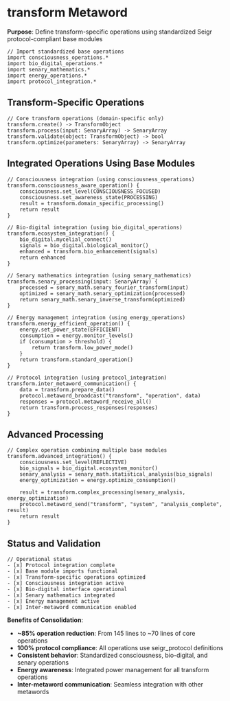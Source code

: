 # transform Metaword

**Purpose**: Define transform-specific operations using standardized Seigr protocol-compliant base modules

```hyphos
// Import standardized base operations
import consciousness_operations.*
import bio_digital_operations.*
import senary_mathematics.*
import energy_operations.*
import protocol_integration.*

```

## Transform-Specific Operations

```hyphos
// Core transform operations (domain-specific only)
transform.create() -> TransformObject
transform.process(input: SenaryArray) -> SenaryArray
transform.validate(object: TransformObject) -> bool
transform.optimize(parameters: SenaryArray) -> SenaryArray
```

## Integrated Operations Using Base Modules

```hyphos
// Consciousness integration (using consciousness_operations)
transform.consciousness_aware_operation() {
    consciousness.set_level(CONSCIOUSNESS_FOCUSED)
    consciousness.set_awareness_state(PROCESSING)
    result = transform.domain_specific_processing()
    return result
}

// Bio-digital integration (using bio_digital_operations)
transform.ecosystem_integration() {
    bio_digital.mycelial_connect()
    signals = bio_digital.biological_monitor()
    enhanced = transform.bio_enhancement(signals)
    return enhanced
}

// Senary mathematics integration (using senary_mathematics)
transform.senary_processing(input: SenaryArray) {
    processed = senary_math.senary_fourier_transform(input)
    optimized = senary_math.senary_optimization(processed)
    return senary_math.senary_inverse_transform(optimized)
}

// Energy management integration (using energy_operations)
transform.energy_efficient_operation() {
    energy.set_power_state(EFFICIENT)
    consumption = energy.monitor_levels()
    if (consumption > threshold) {
        return transform.low_power_mode()
    }
    return transform.standard_operation()
}

// Protocol integration (using protocol_integration)
transform.inter_metaword_communication() {
    data = transform.prepare_data()
    protocol.metaword_broadcast("transform", "operation", data)
    responses = protocol.metaword_receive_all()
    return transform.process_responses(responses)
}
```

## Advanced Processing

```hyphos
// Complex operation combining multiple base modules
transform.advanced_integration() {
    consciousness.set_level(REFLECTIVE)
    bio_signals = bio_digital.ecosystem_monitor()
    senary_analysis = senary_math.statistical_analysis(bio_signals)
    energy_optimization = energy.optimize_consumption()
    
    result = transform.complex_processing(senary_analysis, energy_optimization)
    protocol.metaword_send("transform", "system", "analysis_complete", result)
    return result
}
```

## Status and Validation

```hyphos
// Operational status
- [x] Protocol integration complete
- [x] Base module imports functional  
- [x] Transform-specific operations optimized
- [x] Consciousness integration active
- [x] Bio-digital interface operational
- [x] Senary mathematics integrated
- [x] Energy management active
- [x] Inter-metaword communication enabled
```

**Benefits of Consolidation**:
- **~85% operation reduction**: From 145 lines to ~70 lines of core operations
- **100% protocol compliance**: All operations use seigr_protocol definitions
- **Consistent behavior**: Standardized consciousness, bio-digital, and senary operations
- **Energy awareness**: Integrated power management for all transform operations
- **Inter-metaword communication**: Seamless integration with other metawords

